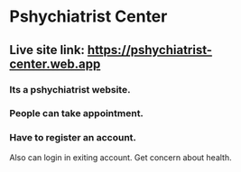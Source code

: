 # Pshychiatrist Center

## Live site link: https://pshychiatrist-center.web.app

### Its a pshychiatrist website.
### People can take appointment.
### Have to register an account.
Also can login in exiting account.
Get concern about health.